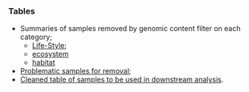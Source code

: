 ### Tables
- Summaries of samples removed by genomic content filter on each category;
    - [Life-Style](summary_problematic_life_style.csv);
    - [ecosystem](summary_problematic_ecosystem.csv)
    - [habitat](summary_problematic_habitat.csv)
- [Problematic samples for removal](problematic_samples.csv);
- [Cleaned table of samples to be used in downstream analysis](genomic_content_clean_table.csv).